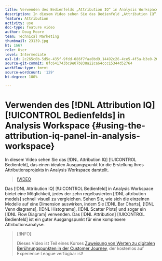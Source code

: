 ```yaml
---
title: Verwenden des Bedienfelds „Attribution IQ“ in Analysis Workspace
description: In diesem Video sehen Sie das Bedienfeld „Attribution IQ“, das einen idealen Ausgangspunkt für die Erstellung Ihres Attributionsprojekts in Analysis Workspace darstellt.
feature: Attribution
activity: use
doc-type: feature video
author: Doug Moore
team: Technical Marketing
thumbnail: 23139.jpg
kt: 1667
role: User
level: Intermediate
exl-id: 2c265c0b-5d5e-435f-9fdd-086f7faa0bd9,14492c26-4ce5-4f5a-b3e0-2605f59cfca9
source-git-commit: 8fc641743bc9e07b838a22ca64ccc15344d52764
workflow-type: tm+mt
source-wordcount: '129'
ht-degree: 100%

---
```


# Verwenden des [!DNL Attribution IQ] [!UICONTROL Bedienfelds] in Analysis Workspace {#using-the-attribution-iq-panel-in-analysis-workspace}

In diesem Video sehen Sie das [!DNL Attribution IQ] [!UICONTROL Bedienfeld], das einen idealen Ausgangspunkt für die Erstellung Ihres Attributionsprojekts in Analysis Workspace darstellt.

>[!VIDEO](https://video.tv.adobe.com/v/23139/?quality=12&learn=on)

Das [!DNL Attribution IQ] [!UICONTROL Bedienfeld] in Analysis Workspace bietet eine Möglichkeit, jedes der zehn regelbasierten [!DNL attribution models] schnell visuell zu vergleichen. Sehen Sie, wie sich die einzelnen Modelle auf eine Dimension auswirken, indem Sie [!DNL Bar Charts], [!DNL Venn diagrams], [!DNL Histograms], [!DNL Scatter Plots] und sogar ein [!DNL Flow Diagram] verwenden. Das [!DNL Attribution] [!UICONTROL Bedienfeld] ist ein guter Ausgangspunkt für eine komplexere Attributionsanalyse.

>[!INFO]
>
> Dieses Video ist Teil eines Kurses [Zuweisung von Werten zu digitalen Berührungspunkten in der Customer Journey](https://experienceleague.adobe.com/?recommended=Analytics-U-1-2020.2&amp;lang=de), der kostenlos auf Experience League verfügbar ist!